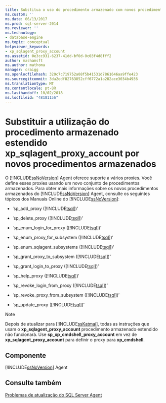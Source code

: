 ```yaml
---
title: Substitua o uso do procedimento armazenado com novos procedimentos armazenados estendido xp_sqlagent_proxy_account por | Microsoft Docs
ms.custom: ''
ms.date: 06/13/2017
ms.prod: sql-server-2014
ms.reviewer: ''
ms.technology:
- database-engine
ms.topic: conceptual
helpviewer_keywords:
- xp_sqlagent_proxy_account
ms.assetid: 0e3cc931-6237-41dd-bf0d-0c03f4d8fff2
author: mashamsft
ms.author: mathoma
manager: craigg
ms.openlocfilehash: 320c7c719752a08f5b41531d7861646aa9ffe423
ms.sourcegitcommit: 3da2edf82763852cff6772a1a282ace3034b4936
ms.translationtype: MT
ms.contentlocale: pt-BR
ms.lasthandoff: 10/02/2018
ms.locfileid: "48181156"
---
```

# <a name="replace-usage-of-the-xpsqlagentproxyaccount-extended-stored-procedure-with-new-stored-procedures"></a>Substituir a utilização do procedimento armazenado estendido xp_sqlagent_proxy_account por novos procedimentos armazenados
  O [!INCLUDE[ssNoVersion](../../includes/ssnoversion-md.md)] Agent oferece suporte a vários proxies. Você define esses proxies usando um novo conjunto de procedimentos armazenados. Para obter mais informações sobre os novos procedimentos armazenados do [!INCLUDE[ssNoVersion](../../includes/ssnoversion-md.md)] Agent, consulte os seguintes tópicos dos Manuais Online do [!INCLUDE[ssNoVersion](../../includes/ssnoversion-md.md)]:  
  
-   ‘sp_add_proxy ([!INCLUDE[tsql](../../includes/tsql-md.md)])’  
  
-   ‘sp_delete_proxy ([!INCLUDE[tsql](../../includes/tsql-md.md)])’  
  
-   ‘sp_enum_login_for_proxy ([!INCLUDE[tsql](../../includes/tsql-md.md)])’  
  
-   ‘sp_enum_proxy_for_subsystem ([!INCLUDE[tsql](../../includes/tsql-md.md)])’  
  
-   ‘sp_enum_sqlagent_subsystems ([!INCLUDE[tsql](../../includes/tsql-md.md)])’  
  
-   ‘sp_grant_proxy_to_subsystem ([!INCLUDE[tsql](../../includes/tsql-md.md)])’  
  
-   ‘sp_grant_login_to_proxy ([!INCLUDE[tsql](../../includes/tsql-md.md)])’  
  
-   ‘sp_help_proxy ([!INCLUDE[tsql](../../includes/tsql-md.md)])’  
  
-   ‘sp_revoke_login_from_proxy ([!INCLUDE[tsql](../../includes/tsql-md.md)])’  
  
-   ‘sp_revoke_proxy_from_subsystem ([!INCLUDE[tsql](../../includes/tsql-md.md)])’  
  
-   ‘sp_update_proxy ([!INCLUDE[tsql](../../includes/tsql-md.md)])’  
  
> [!NOTE]  
>  Depois de atualizar para [!INCLUDE[ssKatmai](../../includes/sskatmai-md.md)], todas as instruções que usam o **xp_sqlagent_proxy_account** procedimento armazenado estendido não funcionará. Use **sp_xp_cmdshell_proxy_account** em vez de **xp_sqlagent_proxy_account** para definir o proxy para **xp_cmdshell**.  
  
## <a name="component"></a>Componente  
 [!INCLUDE[ssNoVersion](../../includes/ssnoversion-md.md)] Agent  
  
## <a name="see-also"></a>Consulte também  
 [Problemas de atualização do SQL Server Agent](../../../2014/sql-server/install/sql-server-agent-upgrade-issues.md)  
  
  
